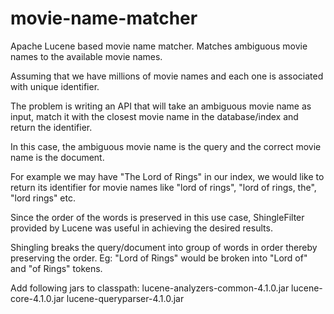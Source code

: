 movie-name-matcher
==================

Apache Lucene based movie name matcher. Matches ambiguous movie names to the available movie names. 

Assuming that we have millions of movie names and each one is associated with unique identifier.

The problem is writing an API that will take an ambiguous movie name as input, match it with the closest movie name in the database/index and return the identifier.

In this case, the ambiguous movie name is the query and the correct movie name is the document.

For example we may have "The Lord of Rings" in our index, we would like to return its identifier for movie names like "lord of rings", "lord of rings, the", "lord rings" etc.

Since the order of the words is preserved in this use case, ShingleFilter provided by Lucene was useful in achieving the desired results.

Shingling breaks the query/document into group of words in order thereby preserving the order.
Eg: "Lord of Rings" would be broken into "Lord of" and "of Rings" tokens.

Add following jars to classpath:
lucene-analyzers-common-4.1.0.jar
lucene-core-4.1.0.jar
lucene-queryparser-4.1.0.jar

